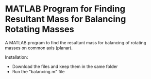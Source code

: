 <h1>MATLAB Program for Finding Resultant Mass for Balancing Rotating Masses</h1>
A MATLAB program to find the resultant mass for balancing of rotating masses on common axis (planar).

Installation:
- Download the files and keep them in the same folder
- Run the "balancing.m" file
